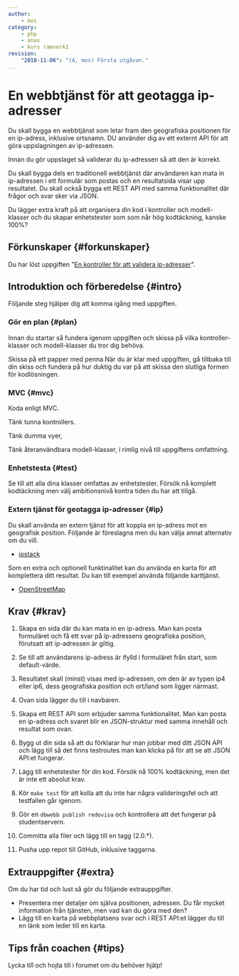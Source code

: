 ```yaml
---
author:
    - mos
category:
    - php
    - anax
    - kurs ramverk1
revision:
    "2018-11-06": "(A, mos) Första utgåvan."
...
```

En webbtjänst för att geotagga ip-adresser
===================================

Du skall bygga en webbtjänst som letar fram den geografiska positionen för en ip-adress, inklusive ortsnamn. DU använder dig av ett externt API för att göra uppslagningen av ip-adressen.

Innan du gör uppslaget så validerar du ip-adressen så att den är korrekt.

Du skall bygga dels en traditionell webbtjänst där användaren kan mata in ip-adressen i ett formulär som postas och en resultatsida visar upp resultatet. Du skall också bygga ett REST API med samma funktionalitet där frågor och svar sker via JSON.

Du lägger extra kraft på att organisera din kod i kontroller och modell-klasser och du skapar enhetstester som som når hög kodtäckning, kanske 100%?

<!--more-->



Förkunskaper {#forkunskaper}
-----------------------

Du har löst uppgiften "[En kontroller för att validera ip-adresser](uppgift/en-kontroller-for-att-validera-ip-adresser)".



Introduktion och förberedelse {#intro}
-----------------------

Följande steg hjälper dig att komma igång med uppgiften.



### Gör en plan {#plan}

Innan du startar så fundera igenom uppgiften och skissa på vilka kontroller-klasser och modell-klasser du tror dig behöva.

Skissa på ett papper med penna.När du är klar med uppgiften, gå tillbaka till din skiss och fundera på hur duktig du var på att skissa den slutliga formen för kodlösningen.



### MVC {#mvc}

Koda enligt MVC.

Tänk tunna kontrollers.

Tänk dumma vyer,

Tänk återanvändbara modell-klasser, i rimlig nivå till uppgiftens omfattning.



### Enhetstesta {#test}

Se till att alla dina klasser omfattas av enhetstester. Försök nå komplett kodtäckning men välj ambitionsnivå kontra tiden du har att tillgå.



### Extern tjänst för geotagga ip-adresser {#ip}

Du skall använda en extern tjänst för att koppla en ip-adress mot en geografisk position. Följande är föreslagna men du kan välja annat alternativ om du vill.

* [ipstack](https://ipstack.com/)

Som en extra och optionell funktinalitet kan du använda en karta för att komplettera ditt resultat. Du kan till exempel använda följande karttjänst.

* [OpenStreetMap](https://www.openstreetmap.org/)



Krav {#krav}
-----------------------

1. Skapa en sida där du kan mata in en ip-adress. Man kan posta formuläret och få ett svar på ip-adressens geografiska position, förutsatt att ip-adressen är giltig.

1. Se till att användarens ip-adress är ifylld i formuläret från start, som default-värde.

1. Resultatet skall (minst) visas med ip-adressen, om den är av typen ip4 eller ip6, dess geografiska position och ort/land som ligger närmast.

1. Ovan sida lägger du till i navbaren.

1. Skapa ett REST API som erbjuder samma funktionalitet. Man kan posta en ip-adress och svaret blir en JSON-struktur med samma innehåll och resultat som ovan.

1. Bygg ut din sida så att du förklarar hur man jobbar med ditt JSON API och lägg till så det finns testroutes man kan klicka på för att se att JSON API:et fungerar.

1. Lägg till enhetstester för din kod. Försök nå 100% kodtäckning, men det är inte ett absolut krav.

1. Kör `make test` för att kolla att du inte har några valideringsfel och att testfallen går igenom.

1. Gör en `dbwebb publish redovisa` och kontrollera att det fungerar på studentservern.

1. Committa alla filer och lägg till en tagg (2.0.\*).

1. Pusha upp repot till GitHub, inklusive taggarna.



Extrauppgifter {#extra}
-----------------------

Om du har tid och lust så gör du följande extrauppgifter.

* Presentera mer detaljer om själva positionen, adressen. Du får mycket information från tjänsten, men vad kan du göra med den?
* Lägg till en karta på webbplatsens svar och i REST API:et lägger du till en länk som leder till en karta.



Tips från coachen {#tips}
-----------------------

Lycka till och hojta till i forumet om du behöver hjälp!
